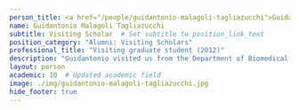 ```yaml
---
person_title: <a href="/people/guidantonio-malagoli-tagliazucchi">Guidantonio Malagoli Tagliazucchi</a>
name: Guidantonio Malagoli Tagliazucchi
subtitle: Visiting Scholar  # Set subtitle to position_link_text
position_category: "Alumni: Visiting Scholars"
professional_title: "Visiting graduate student (2012)"
description: "Guidantonio visited us from the Department of Biomedical Sciences at the University of Modena and Reggio Emilia in Italy to work on epigenetic data analysis."
layout: person
academic: 10  # Updated academic field
image: ./img/guidantonio-malagoli-tagliazucchi.jpg
hide_footer: true
---
```

